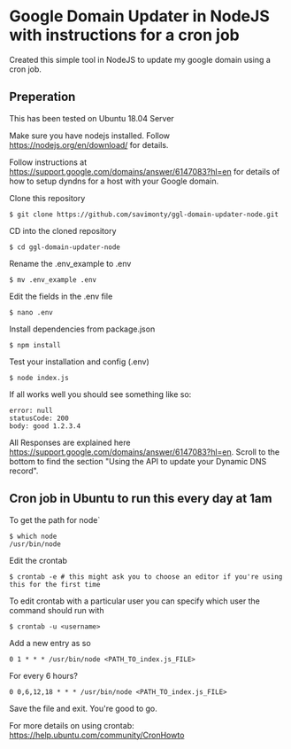 # Google Domain Updater in NodeJS with instructions for a cron job

Created this simple tool in NodeJS to update my google domain using a cron job.

## Preperation

This has been tested on Ubuntu 18.04 Server

Make sure you have nodejs installed. Follow https://nodejs.org/en/download/ for details.

Follow instructions at https://support.google.com/domains/answer/6147083?hl=en for details of how to setup dyndns for a host with your Google domain.

Clone this repository

```
$ git clone https://github.com/savimonty/ggl-domain-updater-node.git
```


CD into the cloned repository

```
$ cd ggl-domain-updater-node
```

Rename the .env_example to .env

```
$ mv .env_example .env
```


Edit the fields in the .env file

```
$ nano .env
```


Install dependencies from package.json

```
$ npm install
```


Test your installation and config (.env)

```
$ node index.js
```

If all works well you should see something like so:

```
error: null
statusCode: 200
body: good 1.2.3.4
```
All Responses are explained here https://support.google.com/domains/answer/6147083?hl=en. 
Scroll to the bottom to find the section "Using the API to update your Dynamic DNS record".


## Cron job in Ubuntu to run this every day at 1am

To get the path for node`
```
$ which node
/usr/bin/node
```

Edit the crontab
```
$ crontab -e # this might ask you to choose an editor if you're using this for the first time
```

To edit crontab with a particular user you can specify which user the command should run with
```
$ crontab -u <username>
```

Add a new entry as so
```
0 1 * * * /usr/bin/node <PATH_TO_index.js_FILE>
```

For every 6 hours?
```
0 0,6,12,18 * * * /usr/bin/node <PATH_TO_index.js_FILE>
```
Save the file and exit. You're good to go.

For more details on using crontab: https://help.ubuntu.com/community/CronHowto


